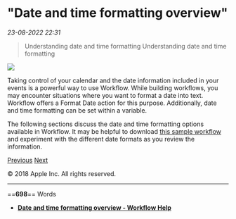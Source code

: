 # "Date and time formatting overview"

*23-08-2022 22:31* 

> Understanding date and time formatting
Understanding date and time formatting

![](https://help.apple.com/workflow/en.lproj/GlobalArt/AppIconDefault_Workflow.png)

Taking control of your calendar and the date information included in your events is a powerful way to use Workflow. While building workflows, you may encounter situations where you want to format a date into text. Workflow offers a Format Date action for this purpose. Additionally, date and time formatting can be set within a variable.

The following sections discuss the date and time formatting options available in Workflow. It may be helpful to download [this sample workflow](https://workflow.is/workflows/b826e3e3324643688c58447360e20f6b) and experiment with the different date formats as you review the information.

[Previous](https://help.apple.com/workflow/#/apd6e3d33040) [Next](https://help.apple.com/workflow/#/apdfbad418ca)

© 2018 Apple Inc. All rights reserved.
***

==**698**== Words

- **[Date and time formatting overview - Workflow Help](https://help.apple.com/workflow/#/apd71b0ac246)**